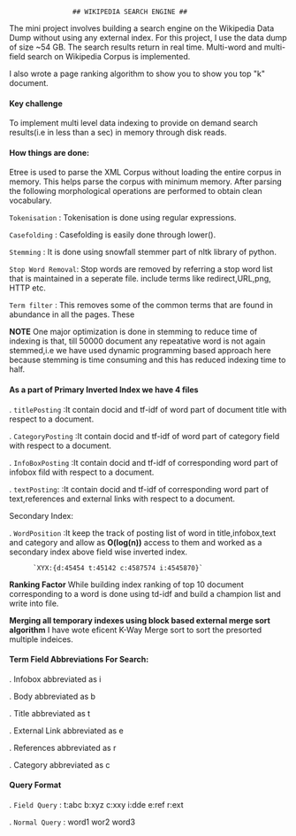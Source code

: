 					## WIKIPEDIA SEARCH ENGINE ##

The mini project involves building a search engine on the Wikipedia Data Dump without using any external index. For this project, I use the data dump of size ~54 GB. The search results return in real time. Multi-word and multi-field search on Wikipedia Corpus is implemented.

I also wrote a page ranking algorithm to show you to show you top "k" document.

#### Key challenge

To implement multi level data indexing to provide on demand search results(i.e in less than a sec) in memory through disk reads.

#### How things are done:

Etree is used to parse the XML Corpus without loading the entire corpus in memory. This helps parse the corpus with minimum memory. After parsing the following morphological operations are performed to obtain clean vocabulary.

`Tokenisation`	   : Tokenisation is done using regular expressions.

`Casefolding` 	   : Casefolding is easily done through lower().

`Stemming`    	   : It is done using snowfall stemmer part of nltk library of python.

`Stop Word Removal`: Stop words are removed by referring a stop word list that is maintained in a seperate file.
include terms like redirect,URL,png, HTTP etc.

`Term filter`      : This removes some of the common terms that are found in abundance in all the pages. These 

**NOTE** One major optimization is done in stemming to reduce time of indexing is that, till 50000 document any repeatative word is not again stemmed,i.e we have used dynamic programming based approach here because stemming is time consuming and this has reduced indexing time to half.

#### As a part of Primary Inverted Index we have 4 files

. `titlePosting`    :It contain docid and tf-idf of word part of document title with respect to a document.

. `CategoryPosting` :It contain docid and tf-idf of word part of category field with respect to a document.

. `InfoBoxPosting`  :It contain docid and tf-idf of corresponding word part of infobox fild with respect to a document.

. `textPosting`:    :It contain docid and tf-idf of corresponding word part of text,references and external links with respect to a document.

Secondary Index:

. `WordPosition`    :It keep the track of posting list of word in title,infobox,text and category and allow as **O(log(n))** access to them and 			   worked as a secondary index above field wise inverted index.

		  `XYX:{d:45454 t:45142 c:4587574 i:4545870}`

**Ranking Factor**
While building index ranking of top 10 document corresponding to a word is done using td-idf and build a champion list and write into file.

**Merging all temporary indexes using block based external merge sort algorithm**
I have wote eficent K-Way Merge sort to sort the presorted multiple indeices.

#### Term Field Abbreviations For Search:

. Infobox abbreviated as i

. Body abbreviated as b

. Title abbreviated as t

. External Link abbreviated as e

. References abbreviated as r 

. Category abbreviated as c


#### Query Format

. `Field Query`  : t:abc b:xyz c:xxy i:dde e:ref r:ext

. `Normal Query` : word1 wor2 word3
